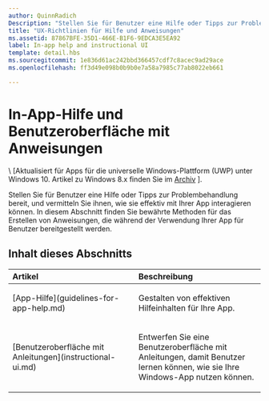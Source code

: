 ```yaml
---
author: QuinnRadich
Description: "Stellen Sie für Benutzer eine Hilfe oder Tipps zur Problembehandlung bereit, und vermitteln Sie ihnen, wie sie effektiv mit Ihrer App interagieren können. In diesem Abschnitt finden Sie bewährte Methoden für das Erstellen von Anweisungen, die während der Verwendung Ihrer App für Benutzer bereitgestellt werden."
title: "UX-Richtlinien für Hilfe und Anweisungen"
ms.assetid: 87867BFE-35D1-466E-B1F6-9EDCA3E5EA92
label: In-app help and instructional UI
template: detail.hbs
ms.sourcegitcommit: 1e836d61ac242bbd366457cdf7c8acec9ad29ace
ms.openlocfilehash: ff3d49e098b0b9b0e7a58a7985c77ab8022eb661

---
```


# In-App-Hilfe und Benutzeroberfläche mit Anweisungen 


\ [Aktualisiert für Apps für die universelle Windows-Plattform (UWP) unter Windows 10. Artikel zu Windows 8.x finden Sie im [Archiv](http://go.microsoft.com/fwlink/p/?linkid=619132) \].

Stellen Sie für Benutzer eine Hilfe oder Tipps zur Problembehandlung bereit, und vermitteln Sie ihnen, wie sie effektiv mit Ihrer App interagieren können. In diesem Abschnitt finden Sie bewährte Methoden für das Erstellen von Anweisungen, die während der Verwendung Ihrer App für Benutzer bereitgestellt werden.
## Inhalt dieses Abschnitts
<table>
<colgroup>
<col width="50%" />
<col width="50%" />
</colgroup>
<thead>
<tr class="header">
<th align="left">Artikel</th>
<th align="left">Beschreibung</th>
</tr>
</thead>
<tbody>
<tr class="odd">
<td align="left"><p>[App-Hilfe](guidelines-for-app-help.md)</p></td>
<td align="left"><p>Gestalten von effektiven Hilfeinhalten für Ihre App.</p></td>
</tr>
<tr class="even">
<td align="left"><p>[Benutzeroberfläche mit Anleitungen](instructional-ui.md)</p></td>
<td align="left"><p>Entwerfen Sie eine Benutzeroberfläche mit Anleitungen, damit Benutzer lernen können, wie sie Ihre Windows-App nutzen können.</p></td>
</tr>
</tbody>
</table>







<!--HONumber=Jun16_HO4-->


